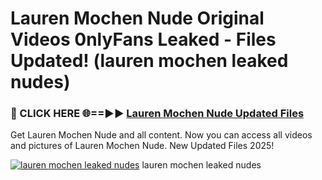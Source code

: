 # Lauren Mochen Nude Original Videos 0nlyFans Leaked - Files Updated! (lauren mochen leaked nudes)

<h3>🔴 CLICK HERE 🌐==►► <a href="https://tinyurl.com/2p9ay9w9" rel="nofollow">Lauren Mochen Nude Updated Files</a></h3>

Get Lauren Mochen Nude and all content. Now you can access all videos and pictures of Lauren Mochen Nude. New Updated Files 2025!

[![lauren mochen leaked nudes](https://i.imgur.com/KQgVmj3.gif)](https://tinyurl.com/2p9ay9w9)
lauren mochen leaked nudes